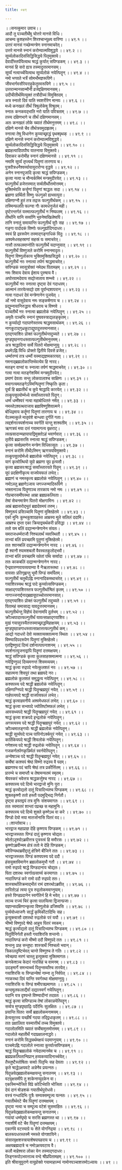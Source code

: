 ```yaml
---
title: ०४९

---
```

।।सनत्कुमार उवाच।।  
आदौ तु पञ्चतीर्थेषु चोत्तरे मानसे विधिः।  
आचम्य कुशहस्तेन शिरश्चाभ्युक्ष्य वारिणा ।। ४९.१ ।।  
उत्तरं मानसं गच्छेन्मन्त्रेण स्नानमाचरेत्।  
उत्तरे मानसे स्नानं करोम्यात्मविशुद्धये ।। ४९.२ ।।  
सूर्य्यलोकादिसंसिद्धिसिद्धये पितृमुक्तये।  
देवादींस्तर्पयित्वाथ श्राद्धं कुर्यात् सपिण्डकम् ।। ४९.३ ।।  
मानसं हि सरो ह्यत्र तस्मादुत्तरमानसम्।  
सूर्य्यं नत्वार्च्चयित्वाथ सूर्य्यलोकं नयेत्पितॄन् ।। ४९.४ ।।  
नमो भगवते भर्त्रे सोमभौमज्ञरूपिणे।  
जीवभार्गवसौरेयराहुकेतुस्वरूपिणे ।। ४९.५ ।।  
उत्तरान्मानसान्मौनी व्रजेद्दक्षिणमानसम्।  
उदीचीतीर्थमित्युक्तं तत्रौदीच्यं विमुक्तिदम् ।  
अत्र स्नातो दिवं याति स्वशरीरेण मानवः ।। ४९.६ ।।  
मध्ये कनखलं तीर्थं त्रिषुलोकेषु विश्रुतम्।  
स्नातः कनकवद्भाति नरो याति पवित्रताम् ।। ४९.७ ।।  
तस्य दक्षिणभागे च तीर्थं दक्षिणमानसम्।  
अतः कनखलं लोके ख्यातं तीर्थमनुत्तमम् ।। ४९.८ ।।  
दक्षिणे मानसे चैव तीर्थत्रयमुदाहृतम्।  
स्नात्वा तेषु विधानेन कुय्याच्छ्राद्धं पृथक्पृथक् ।। ४९.९ ।।  
दक्षिणे मानसे स्नानं करोम्यात्मविशुद्धये।  
सूर्य्यलोकादिसंसिद्धिसिद्धये पितृमुक्तये ।। ४९.१० ।।  
ब्रह्महत्यादिपापौघ यातनाया विमुक्तये।  
दिवाकर करोमीह स्नानं दक्षिणमानसे ।। ४९.११ ।।  
नमामि सूर्य्यं तृप्त्यर्थं पितॄणां तारणाय च।  
पुत्रपौत्रधनैश्वर्य्यायायुरारोग्य वृद्धये ।। ४९.१२ ।।  
अनेन स्नानपूजादि कृत्वा श्राद्धं सपिण्डकम्।  
कृत्वा नत्वा च मौन्यर्कमिमं मन्त्रमुदीरयेत् ।। ४९.१३ ।।  
फल्गुतीर्थं व्रजेत्तस्मात् सर्व्वतीर्थोत्तमोत्तमम्।  
मुक्तिर्भवति कर्त्तॄणां पितॄणां श्राद्धतः सदा ।। ४९.१४ ।।  
ब्रह्मणा प्रार्थितो विष्णुः फल्गुको ह्यभवत्पुरा।  
दक्षिणाग्नौ हुतं तत्र तद्रजः फल्गुतीर्थकम् ।। ४९.१५ ।।  
तस्मिन्फलति फल्ग्वा गौः कामधेनुर्जलं मही।  
दृष्टेरन्तर्गतं यस्मात्फल्गुतीर्थं न निष्फलम् ।। ४९.१६ ।।  
तीर्थानि यानि सर्व्वाणि भुवनेष्वखिलेष्वपि।  
तानि स्नातुं समायान्ति फल्गुतीर्थं सुरैः सह ।। ४९.१७ ।।  
गङ्गा पादोदकं विष्णोः फल्गुर्ह्यादिगदाधरः।  
स्वयं हि द्रवरूपेण तस्माद्गङ्गाधिकं विदुः ।। ४९.१८ ।।  
अश्वमेधसहस्राणां सहस्रं यः समाचरेत्।  
नासौ तत्फलमाप्नोति फल्गुतीर्थे यदाप्नुयात् ।। ४९.१९ ।।  
फल्गुतीर्थे विष्णुजले करोमि स्नानमादृतः।  
पितॄणां विष्णुलोकाय भुक्तिमुक्तिप्रसिद्धये ।। ४९.२० ।।  
फल्गुतीर्थे नरः स्नात्वा तर्पणं श्राद्धमाचरेत्।  
सपिण्डकं स्वसूत्रोक्तं नमेदथ पितामहम् ।। ४९.२१ ।।  
नमः शिवाय देवाय ईशाय पुरुषाय वै।  
अघोरवामदेवाय सद्योजाताय शम्भवे ।। ४९.२२ ।।  
फल्गुतीर्थे नरः स्नात्वा दृष्ट्वा देवं गदाधरम्।  
आत्मानं तारयेत्सद्यो दश पूर्वान्दशापरान् ।। ४९.२३ ।।  
नत्वा गदाधरं देवं मन्त्रेणानेन पूजयेत् ।  
ओं नमो वासुदेवाय नमः सङ्कर्षणाय च ।। ४९.२४ ।।  
प्रद्युम्नायानिरुद्धाय श्रीधराय च विष्णवे ।  
पञ्चतीर्थे नरः स्नात्वा ब्रह्मलोकं नयेत्पितॄन् ।। ४९.२५ ।।  
अमृतैः पञ्चभिः स्नानं पुष्पवस्त्राद्यलङ्कृतम्।  
न कुर्य्याद्यो गदापाणेस्तस्य श्राद्धमसार्थकम् ।। ४९.२६ ।।  
नागकूटाद्गृध्रकूटाद्युपादुत्तरमानसात्।  
एतद्गयाशिरः प्रोक्तं फल्गुतीर्थन्तदुच्यते ।। ४९.२७ ।।  
मुण्डपृष्ठनगाधस्तात्फल्गुतीर्थमनुत्तमम्।  
अत्र श्राद्धादिना सर्व्वे पितरो मोक्षमाप्नुयुः ।। ४९.२८ ।।  
प्रथमेऽह्नि विधिः प्रोक्तो द्वितीये दिवसे व्रजेत्।  
धर्म्मारण्यं तत्र धर्म्मो यस्माद्यज्ञमकारयत् ।। ४९.२९ ।।  
गमनाद्ब्रह्मलोकाप्तिर्भवत्येव हि नारद।  
मतङ्ग वाप्यां यः स्नात्वा तर्पणं श्राद्धमाचरेत् ।। ४९.३० ।।  
गत्वा नत्वा मतङ्गेशमिमं मन्त्रमुदीरयेत्।  
प्रमाणं देवताः सन्तु लोकपालाश्च साक्षिणः ।। ४९.३१ ।।  
मयागत्यमतङ्गेऽस्मिन्पितॄणां निष्कृतिः कृता।  
पूर्व्वं हि ब्रह्मतीर्थं च कूपे श्राद्धादि कारयेत् ।। ४९.३२ ।।  
तत्कूपयूपयोर्म्मध्ये सर्व्वांस्तारयते पितॄन्।  
धर्म्मं धर्म्मेश्वरं नत्वा महाबोधितरुं नमेत् ।। ४९.३३ ।।  
नमस्तेऽश्वत्थराजाय ब्रह्मविष्णुशिवात्मने।  
बोधिद्रमाय कर्तॄणां पितॄणां तारणाय च ।। ४९.३४ ।।  
येऽस्मत्कुले मातृवंशे बान्धवा दुर्गतिं गताः।  
त्वद्दर्शनात्स्पर्शनाच्च स्वर्गतिं यान्तु शाश्वतीम् ।। ४९.३५ ।।  
ऋणत्रयं मया दत्तं गयामागत्य वृक्षराट्।  
त्वत्प्रसादान्महापापाद्विमुक्तोऽहं भवार्णवात् ।। ४९.३६ ।।  
तृतीये ब्रह्मसरसि स्नात्वा श्राद्धं सपिण्डकम्।  
कृत्वा सर्व्वप्रमाणेन मन्त्रेण विधिवत्सुतः ।। ४९.३७ ।।  
स्नानं करोमि तीर्थेऽस्मिन् ऋणत्रयविमुक्तये।  
तत्कूपयूपयोर्मध्ये ब्रह्मलोकं नयेत्पितॄन् ।। ४९.३८ ।।  
यागं कृत्वोत्थियो यूपो ब्रह्मणा यूप इत्यसौ।  
कृत्वा ब्रह्मसरःश्राद्धं सर्व्वांस्तारयते पितॄन् ।। ४९.३९ ।।  
यूपं प्रदक्षिणीकृत्य वाजपेयफलं लभेत्।  
ब्रह्माणं च नमस्कृत्य ब्रह्मलोकं नयेत्पितॄन् ।। ४९.४० ।।  
नमोऽस्तु ब्रह्मणेऽजाय जगज्जन्मादिरूपिणे ।  
भक्तानाञ्च पितॄणाञ्च तारकाय नमो नमः ।। ४९.४१ ।।  
गोप्रचारसमीपस्था आम्रा ब्रह्मप्रकल्पिताः।  
तेषां सेचनमात्रेण पितरो मोक्षगामिनः ।। ४९.४२ ।।  
आम्रं ब्रह्मसरोद्भूतं ब्रह्मदेवमयं तरुम्।  
विष्णुरूपं प्रसिञ्चामि पितॄणां मुक्तिहेतवे ।। ४९.४३ ।।  
एको मुनिः कुम्भकुशाग्रहस्त आम्रस्य मूले सलिलं ददामि।  
आम्रश्च तृप्ता एका क्रियाद्व्यर्थकरी प्रसिद्धा ।। ४९.४४ ।।  
ततो यम बलिं दद्यान्मन्त्रेणानेन संयतः।  
यमराजधर्म्मराजौ निश्चलार्थं व्यवस्थितौ ।। ४९.४५ ।।  
ताभ्यां बलिं प्रयच्छामि पुतॄणां मुक्तिहेतवे।  
ततः श्वानबलिं दद्यान्मन्त्रेणानेन नारद ।। ४९.४६ ।।  
द्वौ श्वानौ श्यामशबलौ वैवस्वतकुलोद्भवौ।  
ताभ्यां बलिं प्रयच्छामि रक्षेतां पथि सर्व्वादा ।। ४९.४७ ।।  
ततः काकबलिं दद्यान्मन्त्रेणानेन नारद।  
ऐन्द्रवारुणवायव्ययाम्या वै नैऋतास्तथा ।। ४९.४८ ।।  
वायसाः प्रतिगृह्णन्तु भूमौ पिण्डं समर्पितम्।  
फल्गुतीर्थे चतुर्थेऽह्नि स्नानादिकमथाचरेत् ।। ४९.४९ ।।  
गयाशिरस्यथ श्राद्धं पादे कुर्य्यात्सपिण्डकम्।  
साक्षाद्गयाशिरस्तत्र फल्गुतीर्थाश्रितं कृतम् ।। ४९.५० ।।  
नागाज्जनार्द्दनाद्ब्रह्मयूपाच्चोत्तरमानसात्।  
एतद्गयाशिरः प्रोक्तं फल्गुतीर्थं तदुच्यते ।। ४९.५१ ।।  
पितामहं समासाद्य यावदुत्तरमानसम्।  
फल्गुतीर्थन्तु विज्ञेयं देवानामपि दुर्लभम् ।। ४९.५२ ।।  
क्रौञ्चपादात्फल्गुतीर्थं यावत्साक्षाद्गयाशिरः।  
मुखं गयासुरस्यैतत्तस्माच्छ्राद्धमिहाक्षयम् ।। ४९.५३ ।।  
मुण्डपृष्ठान्नगाधस्तात्साक्षात्तत्फल्गुतीर्थ कम्।  
आद्यो गदाधरो देवो व्यक्ताव्यक्तात्मना स्थितः ।। ४९.५४ ।।  
विष्ण्वादिपदरूपेण पितॄणां मुक्तिहेतवे।  
एतद्विष्णुपदं दिव्यं दर्शनात्पापनाशनम् ।। ४९.५५ ।।  
स्पर्शनात्पूजनाद्वापि पितॄणां दत्तमक्षयम्।  
श्राद्धं सपिण्डकं कृत्वा कुलसाहस्रमात्मना ।। ४९.५६ ।।  
नयेद्विप्णुपदं दिव्यमनन्तं शिवमव्ययम्।  
श्राद्धं कृत्वा रुद्रपदे नयेत्कुलशतं नरः ।। ४९.५७ ।।  
सहात्मना शिवपुरं तथा ब्रह्मपदे नरः।  
ब्रह्मलोकं कुलशतं समुद्धृत्य नयेत्पितॄन् ।। ४९.५८ ।।  
कश्यपस्य पदे श्राद्धी ब्रह्मलोकं नयेत्पितॄन्।  
दक्षिणाग्निपदे श्राद्धी पितॄन्ब्रह्मपुरं नयेत् ।। ४९.५९ ।।  
गार्हपत्यपदे श्राद्धी वाजपेयफलं लभेत्।  
श्राद्धं कृत्वाहवनीये अश्वमेधफलं लभेत् ।। ४९.६० ।।  
श्राद्धं कृत्वा सभ्यपदे ज्योतिष्टोमफलं लभेत् ।  
आवसथ्यपदे श्राद्धी पितॄन्ब्रह्मपुरं नयेत् ।। ४९.६१ ।।  
श्राद्धं कृत्वा शक्रपदे इन्द्रलोकं नयेत्पितॄन्।  
अगस्त्यस्य पदे श्राद्धी पितॄन्ब्रह्मपुरं नयेत् ।। ४९.६२ ।।  
क्रौञ्चमातङ्गयोः श्राद्धी ब्रह्मलोकं नयेत्पितॄन्।  
श्राद्धी सूर्य्यपदे पञ्च पापिनोऽर्क्कपुरं नयेत् ।। ४९.६३ ।।  
कार्तिकेयपदे श्राद्धी शिवलोकं नयेत्पितॄन्।  
गणेशस्य पदे श्राद्धी रुद्रलोकं नयेत्पितॄन् ।। ४९.६४ ।।  
गजकर्णतर्पणकृन्निर्मलं स्वर्नयेत्पितॄन्।  
अन्येषाञ्च पदे श्राद्धी पितॄन्ब्रह्मपुरं नयेत् ।। ४९.६५ ।।  
सर्व्वेषां काश्यपं श्रेष्ठं विष्णो रुद्रस्य वै पदम्।  
ब्रह्मणश्च पदं चापि श्रेष्ठं तत्र प्रकीर्त्तितम् ।। ४९.६६ ।।  
प्रारम्भे च समाप्तौ च तेषामन्यतमं स्मृतम्।  
श्रेयस्करं भवेत्तत्र श्राद्धकर्त्तुश्च नारद ।। ४९.६७ ।।  
कश्यपस्य पदे दिव्ये भारद्वाजो मुनिः पुरा।  
श्राद्धं कृत्वोद्यतो दातुं पित्रादिभ्यश्च पिण्डकम् ।। ४९.६८ ।।  
शुक्लकृष्णौ ततो हस्तौ पदमुद्भिद्य निर्गतौ।  
दृष्ट्वा हस्तद्वयं तत्र मुनिः संशयमागतः ।। ४९.६९ ।।  
ततः स्वमातरं शान्तां पप्रच्छ स महामुनिः।  
कश्यपस्य पदे दिव्ये शुक्ले कृष्णेऽथ वा करे ।। ४९.७० ।।  
पिण्डो देयो मया मातर्जानासि पितरं वद।।  
        ।।शान्तोवाच।।  
भारद्वाज महाप्राज्ञ देहि कृष्णाय पिण्डकम् ।। ४९.७१ ।।  
भारद्वाजस्ततः पिण्डं दातुं कृष्णाय चोद्यतः।  
श्वेतोऽदृश्योऽब्रवीत्तत्र पुत्रस्त्वं हि ममौरसः ।। ४९.७२ ।।  
कृष्णोऽब्रवीन्मम क्षेत्रं ततो मे देहि पिण्डकम्।  
स्वैरिण्यथाब्रवीद्दातुं क्षेत्रिणे बीजिने ततः ।। ४९.७३ ।।  
भारद्वाजस्ततः पिण्डं कश्यपस्य पदे ददौ ।  
हंसयुक्तविमानेन ब्रह्मलोकमुभौ गतौ ।। ४९.७४ ।।  
रामो रुद्रपदे श्राद्धे पिण्डदानाय चोद्यतः।  
पिता दशरथः स्वर्गात्प्रसार्य्य करमागतः ।। ४९.७५ ।।  
नादात्पिण्डं करे रामो ददौ रुद्रपदे ततः।  
शास्त्रार्थातिक्रमाद्भीतं रामं दशरथोऽब्रवीत् ।। ४९.७६ ।।  
तारितोऽहं त्वया पुत्र रुद्रलोकमवाप्नुयाम्।  
हस्ते पिण्डप्रदानेन स्वर्गतिर्न हि मे भवेत् ।। ४९.७७ ।।  
त्वञ्च राज्यं चिरं कृत्वा पालयित्वा द्विजान्प्रजाः।  
यज्ञान्सदक्षिणान्कृत्वा विष्णुलोकं व्रजिष्यसि ।। ४९.७८ ।।  
पुर्य्ययोध्याजनैः सार्द्धं कृमिकीटादिभिः सह।  
इत्युक्त्वासौ दशरथो रुद्रलोकं परं ययौ ।। ४९.७९ ।।  
भीष्मो विष्णुपदे श्रेष्ठे आहूय पितरं स्वकम्।  
श्राद्धं कृत्वोद्यतो दातुं पित्रादिभ्यश्च पिण्डकम् ।। ४९.८० ।।  
पितुर्विनिर्गतौ हस्तौ गयाशिरसि शन्तनोः।  
नादात्पिण्डं करो भीष्मो ददौ विष्णुपदे ततः ।। ४९.८१ ।।  
शन्तनुः प्राह सन्तुष्टः शास्त्रार्थे निश्चलो भवान्।  
त्रिकालदृष्टिर्भवत् चान्ते विष्णुश्च ते गतिः ।। ४९.८२ ।।  
स्वेच्छया मरणं चास्तु इत्युक्त्वा मुक्तिमागतः।  
कनकेशञ्च केदारं नारसिंहं च वामनम् ।। ४९.८३ ।।  
उदङ्मार्गे समभ्यर्च्च्य पितॄन्सर्व्वांश्च तारयेत्।  
गयाशिरसि यः पिण्डान्येषां नाम्ना तु निर्वपेत् ।। ४९.८४ ।।  
नरकस्था दिवं यान्ति स्वर्गस्था मोक्षमाप्नुयुः।  
गयाशिरसि यः पिण्डं शमीपत्रप्रमाणतः ।। ४९.८५ ।।  
कन्दमूलफलाद्यैर्वा दद्यात्स्वर्गं नयेत्पितॄन्।  
पदानि यत्र दृश्यन्ते विष्ण्वादीनां तदग्रतः ।। ४९.८६ ।।  
श्राद्धं कृत्वा सपिण्डञ्च तेषां लोकान्नयेत्पितॄन्।  
सर्व्वत्र मुण्डपृष्ठाद्रिः पदैरेभिः सुलक्षितः ।। ४९.८७ ।।  
प्रयान्ति पितरः सर्व्वे ब्रह्मलोकमनामयम्।  
हेत्यसुरस्य यच्छीर्षं गदया तद्द्विधाकृतम् ।। ४९.८८ ।।  
ततः प्रक्षालिता यस्मात्तीर्थं तच्च विमुक्तये।  
गदालोलमिति ख्यातं सर्व्वेषामुत्तमोत्तमम् ।। ४९.८९ ।।  
गदालोले महातीर्थे गदाप्रक्षालनाद्धरेः।  
स्नानं करोमि सिद्ध्यर्थमक्षयं पदमाप्नुयाम् ।। ४९.९० ।।  
पञ्चमेऽह्नि गदालोले स्नात्वा कुर्य्यात्सपिण्डकम्।  
श्राद्धं पितॄन्ब्रह्मलोकं नयेदात्मानमेव च ।। ४९.९१ ।।  
ब्रह्मप्रकल्पितान्विप्रान् हव्यकव्यादिनार्च्चयेत्।  
तैस्तुष्टैस्तोषिताः सर्व्वाः पितृभिः सह देवताः ।। ४९.९२ ।।  
कृते श्राद्धेऽक्षयवटे अन्नेनैव प्रयत्नतः।  
पितॄन्नयेद्ब्रह्मलोकमक्षयन्तु सनातनम् ।। ४९.९३ ।।  
वटवृक्षसमीपे तु शाकेनाप्युदकेन वा।  
एकस्मिन्भोजिते विप्रे कोटिर्भवति भोजिता ।। ४९.९४ ।।  
देयं दानं षोडशकं गयातीर्थपुरोधसे।  
वस्त्रं गन्धादिभिः पुत्रैः सम्यक्सम्पूज्य यत्नतः ।। ४९.९५ ।।  
गयातीर्थवटे चैव पितॄणां दत्तमक्षयम् ।  
दृष्ट्वा नत्वा च सम्पूज्य वटेशं सुसमाहितः ।। ४९.९६ ।।  
पितॄन्नयेद्ब्रह्मलोकमक्षयन्तु सनातनम्।  
गयायां धर्म्मपृष्ठे च सरसि ब्रह्मणस्त था ।। ४९.९७ ।।  
गयाशीर्षे वटे चैव पितॄणां दत्तमक्षयम्।  
एकार्णवे वटस्याग्रे यः शेते योगनिद्रया ।। ४९.९८ ।।  
बालरूपधरस्तस्मै नमस्ते योगशायिने।  
संसारवृक्षशस्त्रायाशेषपापहराय च ।। ४९.९९ ।।  
अक्षयब्रह्मदात्रे च नमोऽक्षयवटाय वै।  
कलौ माहेश्वरा लोका येन तस्माद्गदाधरः।  
लिङ्गरूपोऽभवत्तञ्च वन्दे श्रीप्रपितामहम् ।। ४९.१०० ।।  
इति श्रीवायुपुराणे वायुप्रोक्ते गयामाहात्म्यं नामोनपञ्चाशत्तमोऽध्यायः ।। ४९ ।।